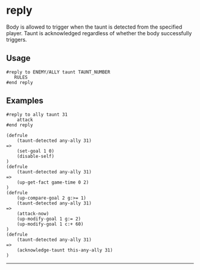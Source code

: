 # reply
Body is allowed to trigger when the taunt is detected from the specified player. Taunt is acknowledged regardless of whether the body successfully triggers.
## Usage
```
#reply to ENEMY/ALLY taunt TAUNT_NUMBER
   RULES
#end reply
```
## Examples
```
#reply to ally taunt 31
    attack
#end reply
```
```
(defrule
    (taunt-detected any-ally 31)
=>
    (set-goal 1 0)
    (disable-self)
)
(defrule
    (taunt-detected any-ally 31)
=>
    (up-get-fact game-time 0 2)
)
(defrule
    (up-compare-goal 2 g:>= 1)
    (taunt-detected any-ally 31)
=>
    (attack-now)
    (up-modify-goal 1 g:= 2)
    (up-modify-goal 1 c:+ 60)
)
(defrule
    (taunt-detected any-ally 31)
=>
    (acknowledge-taunt this-any-ally 31)
)

```
---
